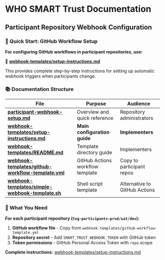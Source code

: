 # WHO SMART Trust Documentation

## Participant Repository Webhook Configuration

### 🎯 Quick Start: GitHub Workflow Setup

**For configuring GitHub workflows in participant repositories, use:**

📁 **[webhook-templates/setup-instructions.md](webhook-templates/setup-instructions.md)**

This provides complete step-by-step instructions for setting up automatic webhook triggers when participants change.

### 📚 Documentation Structure

| File | Purpose | Audience |
|------|---------|----------|
| **[participant-webhook-setup.md](participant-webhook-setup.md)** | Overview and quick reference | Repository administrators |
| **[webhook-templates/setup-instructions.md](webhook-templates/setup-instructions.md)** | **Main configuration guide** | **Implementers** |
| **[webhook-templates/README.md](webhook-templates/README.md)** | Template directory guide | Implementers |
| **[webhook-templates/github-workflow-template.yml](webhook-templates/github-workflow-template.yml)** | GitHub Actions workflow template | Copy to participant repos |
| **[webhook-templates/simple-webhook-template.sh](webhook-templates/simple-webhook-template.sh)** | Shell script template | Alternative to GitHub Actions |

### 🔧 What You Need

**For each participant repository (`tng-participants-prod/uat/dev`):**

1. **GitHub workflow file** - Copy from `webhook-templates/github-workflow-template.yml`
2. **Repository secret** - Add `SMART_TRUST_WEBHOOK_TOKEN` with GitHub token
3. **Token permissions** - GitHub Personal Access Token with `repo` scope

**Complete instructions:** [webhook-templates/setup-instructions.md](webhook-templates/setup-instructions.md)